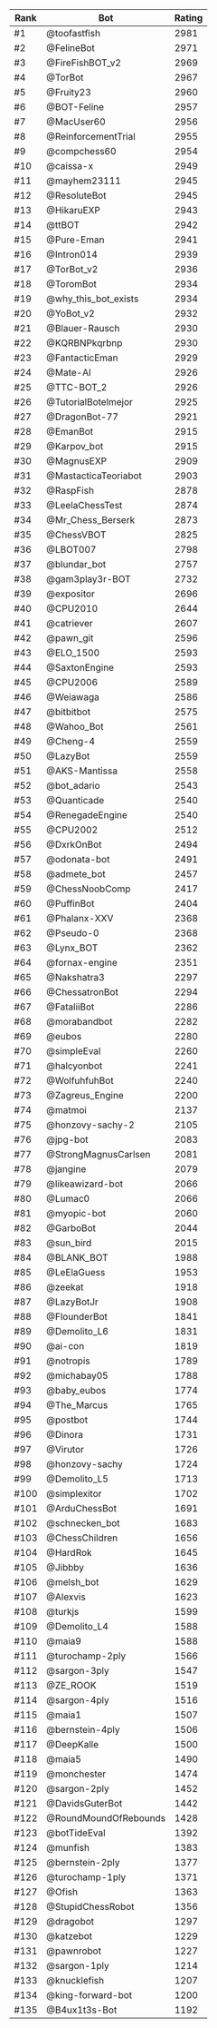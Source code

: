 Rank|Bot|Rating
---|---|---
#1|@toofastfish|2981
#2|@FelineBot|2971
#3|@FireFishBOT_v2|2969
#4|@TorBot|2967
#5|@Fruity23|2960
#6|@BOT-Feline|2957
#7|@MacUser60|2956
#8|@ReinforcementTrial|2955
#9|@compchess60|2954
#10|@caissa-x|2949
#11|@mayhem23111|2945
#12|@ResoluteBot|2945
#13|@HikaruEXP|2943
#14|@ttBOT|2942
#15|@Pure-Eman|2941
#16|@Intron014|2939
#17|@TorBot_v2|2936
#18|@ToromBot|2934
#19|@why_this_bot_exists|2934
#20|@YoBot_v2|2932
#21|@Blauer-Rausch|2930
#22|@KQRBNPkqrbnp|2930
#23|@FantacticEman|2929
#24|@Mate-AI|2926
#25|@TTC-BOT_2|2926
#26|@TutorialBotelmejor|2925
#27|@DragonBot-77|2921
#28|@EmanBot|2915
#29|@Karpov_bot|2915
#30|@MagnusEXP|2909
#31|@MastacticaTeoriabot|2903
#32|@RaspFish|2878
#33|@LeelaChessTest|2874
#34|@Mr_Chess_Berserk|2873
#35|@ChessVBOT|2825
#36|@LBOT007|2798
#37|@blundar_bot|2757
#38|@gam3play3r-BOT|2732
#39|@expositor|2696
#40|@CPU2010|2644
#41|@catriever|2607
#42|@pawn_git|2596
#43|@ELO_1500|2593
#44|@SaxtonEngine|2593
#45|@CPU2006|2589
#46|@Weiawaga|2586
#47|@bitbitbot|2575
#48|@Wahoo_Bot|2561
#49|@Cheng-4|2559
#50|@LazyBot|2559
#51|@AKS-Mantissa|2558
#52|@bot_adario|2543
#53|@Quanticade|2540
#54|@RenegadeEngine|2540
#55|@CPU2002|2512
#56|@DxrkOnBot|2494
#57|@odonata-bot|2491
#58|@admete_bot|2457
#59|@ChessNoobComp|2417
#60|@PuffinBot|2404
#61|@Phalanx-XXV|2368
#62|@Pseudo-0|2368
#63|@Lynx_BOT|2362
#64|@fornax-engine|2351
#65|@Nakshatra3|2297
#66|@ChessatronBot|2294
#67|@FataliiBot|2286
#68|@morabandbot|2282
#69|@eubos|2280
#70|@simpleEval|2260
#71|@halcyonbot|2241
#72|@WolfuhfuhBot|2240
#73|@Zagreus_Engine|2200
#74|@matmoi|2137
#75|@honzovy-sachy-2|2105
#76|@jpg-bot|2083
#77|@StrongMagnusCarlsen|2081
#78|@jangine|2079
#79|@likeawizard-bot|2066
#80|@Lumac0|2066
#81|@myopic-bot|2060
#82|@GarboBot|2044
#83|@sun_bird|2015
#84|@BLANK_BOT|1988
#85|@LeElaGuess|1953
#86|@zeekat|1918
#87|@LazyBotJr|1908
#88|@FlounderBot|1841
#89|@Demolito_L6|1831
#90|@ai-con|1819
#91|@notropis|1789
#92|@michabay05|1788
#93|@baby_eubos|1774
#94|@The_Marcus|1765
#95|@postbot|1744
#96|@Dinora|1731
#97|@Virutor|1726
#98|@honzovy-sachy|1724
#99|@Demolito_L5|1713
#100|@simplexitor|1702
#101|@ArduChessBot|1691
#102|@schnecken_bot|1683
#103|@ChessChildren|1656
#104|@HardRok|1645
#105|@Jibbby|1636
#106|@melsh_bot|1629
#107|@Alexvis|1623
#108|@turkjs|1599
#109|@Demolito_L4|1588
#110|@maia9|1588
#111|@turochamp-2ply|1566
#112|@sargon-3ply|1547
#113|@ZE_ROOK|1519
#114|@sargon-4ply|1516
#115|@maia1|1507
#116|@bernstein-4ply|1506
#117|@DeepKalle|1500
#118|@maia5|1490
#119|@monchester|1474
#120|@sargon-2ply|1452
#121|@DavidsGuterBot|1442
#122|@RoundMoundOfRebounds|1428
#123|@botTideEval|1392
#124|@munfish|1383
#125|@bernstein-2ply|1377
#126|@turochamp-1ply|1371
#127|@Ofish|1363
#128|@StupidChessRobot|1356
#129|@dragobot|1297
#130|@katzebot|1229
#131|@pawnrobot|1227
#132|@sargon-1ply|1214
#133|@knucklefish|1207
#134|@king-forward-bot|1200
#135|@B4ux1t3s-Bot|1192
